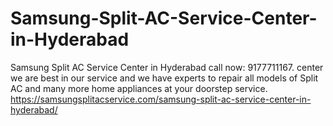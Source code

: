 # Samsung-Split-AC-Service-Center-in-Hyderabad
Samsung Split AC Service Center in Hyderabad call now: 9177711167.  center we are best in our service and we have experts to repair all models of Split AC and many more home appliances at your doorstep service.  https://samsungsplitacservice.com/samsung-split-ac-service-center-in-hyderabad/
